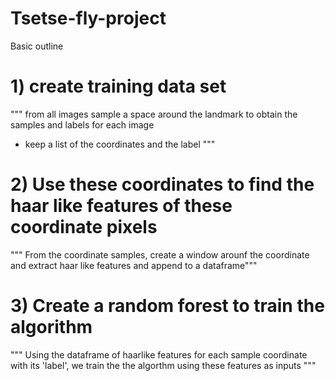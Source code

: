 # Tsetse-fly-project

Basic outline

# 1) create training data set
"""
from all images sample a space around the landmark
to obtain the samples and labels for each image
 - keep a list of the coordinates and the label
"""

# 2) Use these coordinates to find the haar like features of these coordinate pixels
""" From the coordinate samples, create a window arounf the coordinate and extract haar like features and append to a dataframe"""

# 3) Create a random forest to train the algorithm
""" Using the dataframe of haarlike features for each sample coordinate with its 'label', we train the the algorthm using these features as inputs """


    
